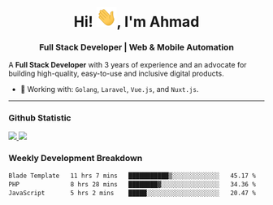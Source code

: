 <h1 align="center">Hi! <img src="https://raw.githubusercontent.com/ABSphreak/ABSphreak/master/gifs/Hi.gif" width="40px" />, I'm Ahmad</h1>


<h3 align="center">Full Stack Developer | Web & Mobile Automation </h3>

A **Full Stack Developer** with 3 years of experience and an advocate for building high-quality, easy-to-use and inclusive digital products.

- 🔨 Working with: `Golang`, `Laravel`, `Vue.js`, and `Nuxt.js`.



---
  
### Github Statistic
<p align="left">
<a href="https://github.com/ahmadlaiq97">
  <img height="180em" src="https://github-readme-stats-eight-theta.vercel.app/api?username=ahmadlaiq&show_icons=true&theme=algolia&include_all_commits=true&count_private=true"/>
  <img height="180em" src="https://github-readme-stats-eight-theta.vercel.app/api/top-langs/?username=ahmadlaiq&layout=compact&langs_count=8&theme=algolia"/>
</a>
</p>


### Weekly Development Breakdown
<!--START_SECTION:waka-->

```txt
Blade Template   11 hrs 7 mins   ███████████▒░░░░░░░░░░░░░   45.17 %
PHP              8 hrs 28 mins   ████████▓░░░░░░░░░░░░░░░░   34.36 %
JavaScript       5 hrs 2 mins    █████░░░░░░░░░░░░░░░░░░░░   20.47 %
```

<!--END_SECTION:waka-->
